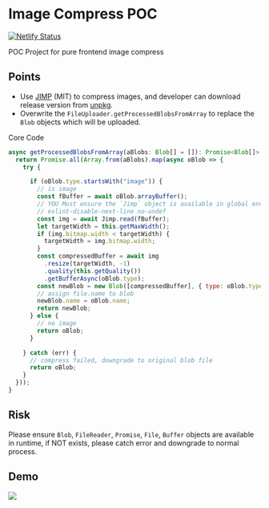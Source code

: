 # Image Compress POC

[![Netlify Status](https://api.netlify.com/api/v1/badges/f007d90f-49c9-4cf8-8ccb-ec83533c4eaf/deploy-status)](https://img-compress.demo.netlify.fornever.org)

POC Project for pure frontend image compress

## Points

* Use [JIMP](https://github.com/oliver-moran/jimp) (MIT) to compress images, and developer can download release version from [unpkg](https://unpkg.com/jimp@0.8.5/browser/lib/jimp.min.js).
* Overwrite the `FileUploader.getProcessedBlobsFromArray` to replace the `Blob` objects which will be uploaded.

Core Code

```javascript
async getProcessedBlobsFromArray(aBlobs: Blob[] = []): Promise<Blob[]> {
  return Promise.all(Array.from(aBlobs).map(async oBlob => {
    try {

      if (oBlob.type.startsWith("image")) {
        // is image
        const fBuffer = await oBlob.arrayBuffer();
        // YOU Must ensure the `Jimp` object is available in global env.
        // eslint-disable-next-line no-undef
        const img = await Jimp.read(fBuffer);
        let targetWidth = this.getMaxWidth();
        if (img.bitmap.width < targetWidth) {
          targetWidth = img.bitmap.width;
        }
        const compressedBuffer = await img
          .resize(targetWidth, -1)
          .quality(this.getQuality())
          .getBufferAsync(oBlob.type);
        const newBlob = new Blob([compressedBuffer], { type: oBlob.type });
        // assign file.name to blob
        newBlob.name = oBlob.name;
        return newBlob;
      } else {
        // no image
        return oBlob;
      }

    } catch (err) {
      // compress failed, downgrade to original blob file
      return oBlob;
    }
  }));
}
```

## Risk

Please ensure `Blob`, `FileReader`, `Promise`, `File`, `Buffer` objects are available in runtime, if NOT exists, please catch error and downgrade to normal process.

## Demo

[![](https://res.cloudinary.com/digf90pwi/image/upload/v1573539377/2019-11-12_14-15-55_ggmfdh.png)](https://img-compress.demo.netlify.fornever.org)

